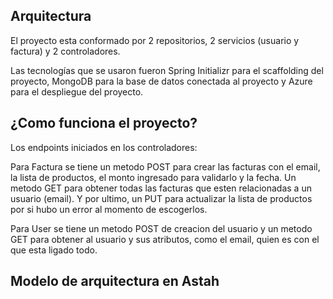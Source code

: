## Arquitectura ##

El proyecto esta conformado por  2 repositorios, 2 servicios (usuario y factura) y 2 controladores.

Las tecnologías que se usaron fueron Spring Initializr para el scaffolding del proyecto, MongoDB para la base de datos conectada al proyecto y
Azure para el despliegue del proyecto.

## ¿Como funciona el proyecto? ##
Los endpoints iniciados en los controladores:

Para Factura se tiene un metodo POST para crear las facturas con el email, la lista de productos, el monto ingresado para validarlo y la fecha.
Un metodo GET para obtener todas las facturas que esten relacionadas a un usuario (email).
Y por ultimo, un PUT para actualizar la lista de productos por si hubo un error al momento de escogerlos.

Para User se tiene un metodo POST de creacion del usuario y un metodo GET para obtener al usuario y sus atributos, como el email, quien es con el que esta ligado todo.

## Modelo de arquitectura en Astah ##

